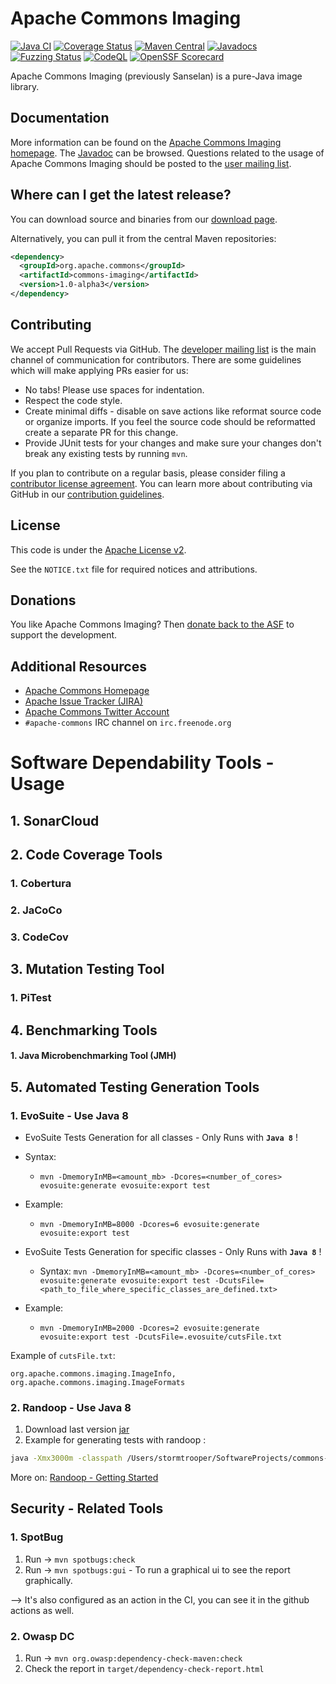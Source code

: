 <!---
 Licensed to the Apache Software Foundation (ASF) under one or more
 contributor license agreements.  See the NOTICE file distributed with
 this work for additional information regarding copyright ownership.
 The ASF licenses this file to You under the Apache License, Version 2.0
 (the "License"); you may not use this file except in compliance with
 the License.  You may obtain a copy of the License at

      http://www.apache.org/licenses/LICENSE-2.0

 Unless required by applicable law or agreed to in writing, software
 distributed under the License is distributed on an "AS IS" BASIS,
 WITHOUT WARRANTIES OR CONDITIONS OF ANY KIND, either express or implied.
 See the License for the specific language governing permissions and
 limitations under the License.
-->
<!---
 +======================================================================+
 |****                                                              ****|
 |****      THIS FILE IS GENERATED BY THE COMMONS BUILD PLUGIN      ****|
 |****                    DO NOT EDIT DIRECTLY                      ****|
 |****                                                              ****|
 +======================================================================+
 | TEMPLATE FILE: readme-md-template.md                                 |
 | commons-build-plugin/trunk/src/main/resources/commons-xdoc-templates |
 +======================================================================+
 |                                                                      |
 | 1) Re-generate using: mvn commons-build:readme-md                    |
 |                                                                      |
 | 2) Set the following properties in the component's pom:              |
 |    - commons.componentid (required, alphabetic, lower case)          |
 |    - commons.release.version (required)                              |
 |                                                                      |
 | 3) Example Properties                                                |
 |                                                                      |
 |  <properties>                                                        |
 |    <commons.componentid>math</commons.componentid>                   |
 |    <commons.release.version>1.2</commons.release.version>            |
 |  </properties>                                                       |
 |                                                                      |
 +======================================================================+
--->
Apache Commons Imaging
===================

[![Java CI](https://github.com/apache/commons-imaging/actions/workflows/maven.yml/badge.svg)](https://github.com/apache/commons-imaging/actions/workflows/maven.yml)
[![Coverage Status](https://codecov.io/gh/apache/commons-imaging/branch/master/graph/badge.svg)](https://app.codecov.io/gh/apache/commons-imaging/branch/master)
[![Maven Central](https://maven-badges.herokuapp.com/maven-central/org.apache.commons/commons-imaging/badge.svg?gav=true)](https://maven-badges.herokuapp.com/maven-central/org.apache.commons/commons-imaging/?gav=true)
[![Javadocs](https://javadoc.io/badge/org.apache.commons/commons-imaging/1.0-alpha3.svg)](https://javadoc.io/doc/org.apache.commons/commons-imaging/1.0-alpha3)
[![Fuzzing Status](https://oss-fuzz-build-logs.storage.googleapis.com/badges/apache-commons.svg)](https://bugs.chromium.org/p/oss-fuzz/issues/list?sort=-opened&can=1&q=proj:apache-commons)
[![CodeQL](https://github.com/apache/commons-imaging/actions/workflows/codeql-analysis.yml/badge.svg)](https://github.com/apache/commons-imaging/actions/workflows/codeql-analysis.yml)
[![OpenSSF Scorecard](https://api.securityscorecards.dev/projects/github.com/apache/commons-imaging/badge)](https://api.securityscorecards.dev/projects/github.com/apache/commons-imaging)

Apache Commons Imaging (previously Sanselan) is a pure-Java image library.

Documentation
-------------

More information can be found on the [Apache Commons Imaging homepage](https://commons.apache.org/proper/commons-imaging).
The [Javadoc](https://commons.apache.org/proper/commons-imaging/apidocs) can be browsed.
Questions related to the usage of Apache Commons Imaging should be posted to the [user mailing list][ml].

Where can I get the latest release?
-----------------------------------
You can download source and binaries from our [download page](https://commons.apache.org/proper/commons-imaging/download_imaging.cgi).

Alternatively, you can pull it from the central Maven repositories:

```xml
<dependency>
  <groupId>org.apache.commons</groupId>
  <artifactId>commons-imaging</artifactId>
  <version>1.0-alpha3</version>
</dependency>
```

Contributing
------------

We accept Pull Requests via GitHub. The [developer mailing list][ml] is the main channel of communication for contributors.
There are some guidelines which will make applying PRs easier for us:
+ No tabs! Please use spaces for indentation.
+ Respect the code style.
+ Create minimal diffs - disable on save actions like reformat source code or organize imports. If you feel the source code should be reformatted create a separate PR for this change.
+ Provide JUnit tests for your changes and make sure your changes don't break any existing tests by running ```mvn```.

If you plan to contribute on a regular basis, please consider filing a [contributor license agreement](https://www.apache.org/licenses/#clas).
You can learn more about contributing via GitHub in our [contribution guidelines](CONTRIBUTING.md).

License
-------
This code is under the [Apache License v2](https://www.apache.org/licenses/LICENSE-2.0).

See the `NOTICE.txt` file for required notices and attributions.

Donations
---------
You like Apache Commons Imaging? Then [donate back to the ASF](https://www.apache.org/foundation/contributing.html) to support the development.

Additional Resources
--------------------

+ [Apache Commons Homepage](https://commons.apache.org/)
+ [Apache Issue Tracker (JIRA)](https://issues.apache.org/jira/browse/IMAGING)
+ [Apache Commons Twitter Account](https://twitter.com/ApacheCommons)
+ `#apache-commons` IRC channel on `irc.freenode.org`

[ml]:https://commons.apache.org/mail-lists.html


# Software Dependability Tools - Usage

## 1. SonarCloud

## 2. Code Coverage Tools
### 1. Cobertura
### 2. JaCoCo
### 3. CodeCov

## 3. Mutation Testing Tool
### 1. PiTest

## 4. Benchmarking Tools
#### 1. Java Microbenchmarking Tool (JMH)

## 5. Automated Testing Generation Tools
### 1. EvoSuite - Use Java 8
- EvoSuite Tests Generation for all classes - Only Runs with **`Java 8`** !
- Syntax:
  - `mvn -DmemoryInMB=<amount_mb> -Dcores=<number_of_cores> evosuite:generate evosuite:export test`
- Example: 
  - `mvn -DmemoryInMB=8000 -Dcores=6 evosuite:generate evosuite:export test`


- EvoSuite Tests Generation for specific classes - Only Runs with **`Java 8`** !
  - Syntax: `mvn -DmemoryInMB=<amount_mb> -Dcores=<number_of_cores> evosuite:generate evosuite:export test -DcutsFile=<path_to_file_where_specific_classes_are_defined.txt>`
- Example:
  - `mvn -DmemoryInMB=2000 -Dcores=2 evosuite:generate evosuite:export test -DcutsFile=.evosuite/cutsFile.txt`

Example of `cutsFile.txt`:

`org.apache.commons.imaging.ImageInfo, org.apache.commons.imaging.ImageFormats`

### 2. Randoop - Use Java 8 
1. Download last version [jar](https://randoop.github.io/randoop/manual/index.html#getting_randoop)
2. Example for generating tests with randoop : 
```bash 
java -Xmx3000m -classpath /Users/stormtrooper/SoftwareProjects/commons-imaging/target/commons-imaging-1.0-SNAPSHOT.jar:/Users/stormtrooper/Downloads/randoop-4.3.2/randoop-all-4.3.2.jar randoop.main.Main gentests --testclass=org.apache.commons.imaging.ImageInfo --output-limit=10
```

More on: [Randoop - Getting Started](https://randoop.github.io/randoop/manual/index.html#getting_randoop)

## Security - Related Tools
### 1. SpotBug
1. Run -> `mvn spotbugs:check`
2. Run -> `mvn spotbugs:gui` - To run a graphical ui to see the report graphically.

--> It's also configured as an action in the CI, you can see it in the github actions as well.

### 2. Owasp DC
1. Run -> `mvn org.owasp:dependency-check-maven:check`
2. Check the report in `target/dependency-check-report.html`